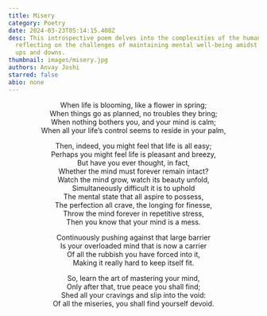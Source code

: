 ```yaml
---
title: Misery
category: Poetry
date: 2024-03-23T05:14:15.408Z
desc: This introspective poem delves into the complexities of the human mind,
  reflecting on the challenges of maintaining mental well-being amidst life's
  ups and downs.
thumbnail: images/misery.jpg
authors: Anvay Joshi
starred: false
abio: none
---
```

<p style="text-align: center;align:center;">When life is blooming, like a flower in spring;<br>
When things go as planned, no troubles they bring;<br>
When nothing bothers you, and your mind is calm;<br>
When all your life’s control seems to reside in your palm,</p>

<p style="text-align: center;align:center;">Then, indeed, you might feel that life is all easy;<br>
Perhaps you might feel life is pleasant and breezy,<br>
But have you ever thought, in fact,<br>
Whether the mind must forever remain intact?<br>
Watch the mind grow, watch its beauty unfold,<br>
Simultaneously difficult it is to uphold<br>
The mental state that all aspire to possess,<br>
The perfection all crave, the longing for finesse,<br>
Throw the mind forever in repetitive stress,<br>
Then you know that your mind is a mess.</p>

<p style="text-align: center;align:center;">Continuously pushing against that large barrier<br>
Is your overloaded mind that is now a carrier<br>
Of all the rubbish you have forced into it,<br>
Making it really hard to keep itself fit.</p>

<p style="text-align: center;align:center;">So, learn the art of mastering your mind,<br>
Only after that, true peace you shall find;<br>
Shed all your cravings and slip into the void:<br>
Of all the miseries, you shall find yourself devoid.</p>